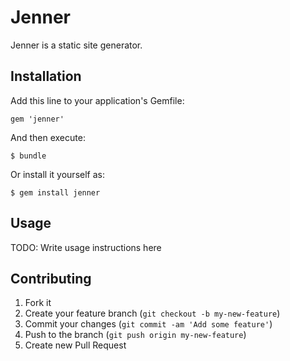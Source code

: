 # Jenner

Jenner is a static site generator.

## Installation

Add this line to your application's Gemfile:

    gem 'jenner'

And then execute:

    $ bundle

Or install it yourself as:

    $ gem install jenner

## Usage

TODO: Write usage instructions here


## Contributing

1. Fork it
2. Create your feature branch (`git checkout -b my-new-feature`)
3. Commit your changes (`git commit -am 'Add some feature'`)
4. Push to the branch (`git push origin my-new-feature`)
5. Create new Pull Request
